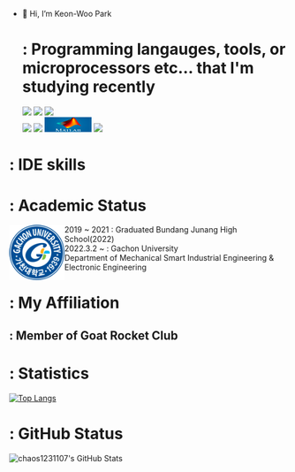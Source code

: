 - 👋 Hi, I’m Keon-Woo Park
  # : Programming langauges, tools, or <br/> microprocessors etc... that I'm studying recently
 
  <img src="https://img.shields.io/badge/Python-3776aB?style=for-the-badge&logo=python&logoColor=yellow">
  <img src="https://img.shields.io/badge/C-3776AB?style=for-the-badge&logo=C&logoColor=black">
  <img src="https://img.shields.io/badge/Raspberry Pi-A22846?style=for-the-badge&logo=Raspberry Pi&logoColor=blue"><br/>
  <img src="https://img.shields.io/badge/arduino-00878F?style=for-the-badge&logo=arduino&logoColor=black">
  <img src="https://img.shields.io/badge/PyTorch-EE4C2C?style=for-the-badge&logo=PyTorch&logoColor=black">
  <img src="https://github.com/chaos1231107/images/blob/main/matlab2.PNG?raw=true" width=85 height=27.2>
  <img src="https://img.shields.io/badge/MicroPython-2B2728?style=for-thebadge&logo=MicroPython&logoColor=yellow">

# : IDE skills

# : Academic Status 

<div>
    <img src="https://github.com/chaos1231107/images/blob/main/가천대.svg?raw=true" width = 100 height = 100 align="left">
    <span> 2019 ~ 2021 : Graduated Bundang Junang High School(2022) <br/> </span>
    <span> 2022.3.2 ~ : Gachon University <br/> Department of Mechanical Smart Industrial Engineering & Electronic Engineering</span><br>
  
</div>

# : My Affiliation 
## : Member of Goat Rocket Club

# : Statistics
[![Top Langs](https://github-readme-stats.vercel.app/api/top-langs/?username=chaos1231107&theme=cobalt)](https://github.com/chaos1231107)



# : GitHub Status
![chaos1231107's GitHub Stats](https://github-readme-stats.vercel.app/api?username=chaos1231107&show_icons=true&theme=radical)








